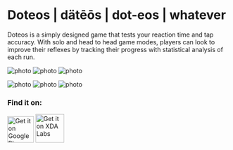 # Doteos | dätēōs | dot-eos | whatever
Doteos is a simply designed game that tests your reaction time and tap accuracy. With solo and head to head game modes, players can look to improve their reflexes by tracking their progress with statistical analysis of each run.

![photo](https://lh3.googleusercontent.com/Xo00G1CXefmMxAfc8fGkc9tQ2Fk4NP-R63UVkxDdHpdpnZAnowEia3sDDwiqkMJxZjUH=w720-h310-rw)
![photo](https://lh3.googleusercontent.com/2Lzb02LbFu2PXMgyRv4rDY03yca6MOhwbmQpqsEHtLc3JFUIjFOGb1a6DrHeC0nkMsg=w720-h310-rw)
![photo](https://lh3.googleusercontent.com/Dh0d72NH4oaaYez46ICXJhQ6CUrV6_AaTKgHHX0dsy0LctzecizPDLr9UgtxcFjPefI0=w720-h310-rw)

![photo](https://lh3.googleusercontent.com/nIKwE3A7gSZYyNfqPgTSdG7RVj9s9sSC3A5dLHp2HxZwDt3Rdw5Hz5G-fsGxafcl0Lw=w720-h310-rw)
![photo](https://lh3.googleusercontent.com/1raSF5EYxHQDcCAZpYEIyV4rYN6sW296usfFJMp9fQdALluEyHLtULCgO1YG_a5mKg=w720-h310-rw)
![photo](https://lh3.googleusercontent.com/K3KXl4vGveKGSqhPBkbG1HCG0BZ1HL3xB_u3YH2HeNnGpif0kMt4VRt8Cs-b1-ahDg=w720-h310-rw)

### Find it on:

<a href='https://play.google.com/store/apps/details?id=com.adinkwok.doteos'><img alt='Get it on Google Play' src='https://androidandme.com/wp-content/uploads/2017/06/googleplaystoreaam2-630x465.jpg' height='60px'/></a>
<a href='https://labs.xda-developers.com/store/app/com.adinkwok.doteos'><img alt='Get it on XDA Labs' src='https://labs.xda-developers.com/static/images/ic_web.png' height='65px'/></a>
